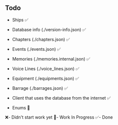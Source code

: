 ## Todo

* Ships ✅

* Database info (./version-info.json) ✅
* Chapters (./chapters.json) ✅
* Events (./events.json) ✅
* Memories (./memories.internal.json) ✅
* Voice Lines (./voice_lines.json) ✅
* Equipment (./equipments.json) ✅
* Barrage (./barrages.json) ✅
* Client that uses the database from the internet ✅
  
* Enums 📝

❌- Didn't start work yet
📝- Work In Progress
✅- Done